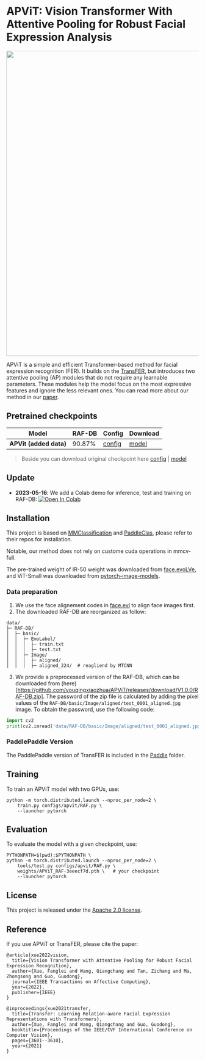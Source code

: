 APViT: Vision Transformer With Attentive Pooling for Robust Facial Expression Analysis
==

<div align="center">
  <img src="resources/model.png" width="800"/>
</div>

APViT is a simple and efficient Transformer-based method for facial expression recognition (FER). It builds on the [TransFER](https://openaccess.thecvf.com/content/ICCV2021/html/Xue_TransFER_Learning_Relation-Aware_Facial_Expression_Representations_With_Transformers_ICCV_2021_paper.html), but introduces two attentive pooling (AP) modules that do not require any learnable parameters. These modules help the model focus on the most expressive features and ignore the less relevant ones. You can read more about our method in our [paper](https://arxiv.org/abs/2212.05463).

## Pretrained checkpoints

|   Model            | RAF-DB | Config   | Download |
|--------------------|--------|----------|----------|
|**APVit (added data)** | 90.87% | [config](configs/apvit/RAF.py) | [model](https://drive.google.com/file/d/1yrSFm5z61ZcUMrOXSFO69ld6fJkRrkIk)  |


> Beside you can download original checkpoint here [config](configs/apvit/RAF.py) | [model](https://pan.baidu.com/s/1nuSigUoyV2qEB6WMtzUWFQ?pwd=axfc)  



## Update

- **2023-05-16**: We add a Colab demo for inference, test and training on RAF-DB: [![Open In Colab](https://colab.research.google.com/assets/colab-badge.svg)](https://colab.research.google.com/drive/1XdpQCPWIvdmi8feyWAgIkSagp9KrqHUT?usp=sharing)


## Installation

This project is based on [MMClassification](https://github.com/open-mmlab/mmclassification) and [PaddleClas](https://github.com/PaddlePaddle/PaddleClas), please refer to their repos for installation.

Notable, our method does not rely on custome cuda operations in mmcv-full.

The pre-trained weight of IR-50 weight was downloaded from [face.evoLVe](https://github.com/ZhaoJ9014/face.evoLVe/#model-zoo), and 
ViT-Small was downloaded from [pytorch-image-models](https://github.com/rwightman/pytorch-image-models/releases/download/v0.1-weights/vit_small_p16_224-15ec54c9.pth). 

### Data preparation

1. We use the face alignement codes in [face.evl](https://github.com/ZhaoJ9014/face.evoLVe/#Face-Alignment) to align face images first.
2. The downloaded RAF-DB are reorganized as follow:

```
data/
├─ RAF-DB/
│  ├─ basic/
│  │  ├─ EmoLabel/
│  │  │  ├─ train.txt
│  │  │  ├─ test.txt
│  │  ├─ Image/
│  │  │  ├─ aligned/
│  │  │  ├─ aligned_224/  # reagliend by MTCNN
```
3. We provide a preprocessed version of the RAF-DB, which can be downloaded from (here)[https://github.com/youqingxiaozhua/APViT/releases/download/V1.0.0/RAF-DB.zip]. The password of the zip file is calculated by adding the pixel values of the `RAF-DB/basic/Image/aligned/test_0001_aligned.jpg` image. To obtain the password, use the following code:

```Python
import cv2
print(cv2.imread('data/RAF-DB/basic/Image/aligned/test_0001_aligned.jpg').sum())
```

### PaddlePaddle Version

The PaddlePaddle version of TransFER is included in the [Paddle](Paddle) folder.


## Training

To train an APViT model with two GPUs, use:

```shell
python -m torch.distributed.launch --nproc_per_node=2 \
    train.py configs/apvit/RAF.py \
    --launcher pytorch
```

## Evaluation

To evaluate the model with a given checkpoint, use:

```shell
PYTHONPATH=$(pwd):$PYTHONPATH \
python -m torch.distributed.launch --nproc_per_node=2 \
    tools/test.py configs/apvit/RAF.py \
    weights/APViT_RAF-3eeecf7d.pth \   # your checkpoint
    --launcher pytorch
```


## License

This project is released under the [Apache 2.0 license](LICENSE).


## Reference
If you use APViT or TransFER, please cite the paper:

```
@article{xue2022vision,
  title={Vision Transformer with Attentive Pooling for Robust Facial Expression Recognition},
  author={Xue, Fanglei and Wang, Qiangchang and Tan, Zichang and Ma, Zhongsong and Guo, Guodong},
  journal={IEEE Transactions on Affective Computing},
  year={2022},
  publisher={IEEE}
}

@inproceedings{xue2021transfer,
  title={Transfer: Learning Relation-aware Facial Expression Representations with Transformers},
  author={Xue, Fanglei and Wang, Qiangchang and Guo, Guodong},
  booktitle={Proceedings of the IEEE/CVF International Conference on Computer Vision},
  pages={3601--3610},
  year={2021}
}
```
